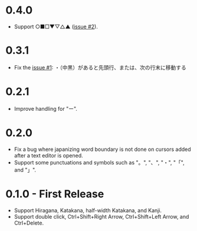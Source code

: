 0.4.0
=====
* Support ○■□▼▽△▲ ([issue #2](https://github.com/kaitoy/japanese-word-selection/issues/2)).

0.3.1
=====
* Fix the [issue #1](https://github.com/kaitoy/japanese-word-selection/issues/1): ・（中黒）があると先頭行、または、次の行末に移動する

0.2.1
====
* Improve handling for "ー".

0.2.0
====
* Fix a bug where japanizing word boundary is not done on cursors added after a text editor is opened.
* Support some punctuations and symbols such as "。", "、", "・", "「", and "」".

0.1.0 - First Release
=============
* Support Hiragana, Katakana, half-width Katakana, and Kanji.
* Support double click, Ctrl+Shift+Right Arrow, Ctrl+Shift+Left Arrow, and Ctrl+Delete.
